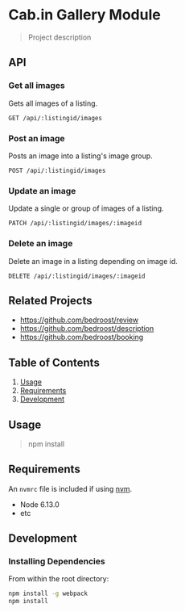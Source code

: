 # Cab.in Gallery Module

> Project description

## API
### Get all images
Gets all images of a listing.
```
GET /api/:listingid/images
```

### Post an image
Posts an image into a listing's image group.
```
POST /api/:listingid/images
```
### Update an image
Update a single or group of images of a listing.
```
PATCH /api/:listingid/images/:imageid
```

### Delete an image
Delete an image in a listing depending on image id.
```
DELETE /api/:listingid/images/:imageid
```



## Related Projects

  - https://github.com/bedroost/review
  - https://github.com/bedroost/description
  - https://github.com/bedroost/booking

## Table of Contents

1. [Usage](#Usage)
1. [Requirements](#requirements)
1. [Development](#development)

## Usage

> npm install

## Requirements

An `nvmrc` file is included if using [nvm](https://github.com/creationix/nvm).

- Node 6.13.0
- etc

## Development

### Installing Dependencies

From within the root directory:

```sh
npm install -g webpack
npm install
```

